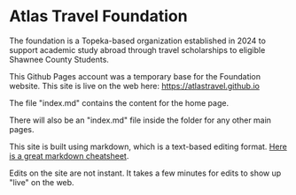 # Atlas Travel Foundation
The foundation is a Topeka-based organization established in 2024 to support academic study abroad through travel scholarships to eligible Shawnee County Students.

This Github Pages account was a temporary base for the Foundation website. This site is live on the web here: https://atlastravel.github.io

The file "index.md" contains the content for the home page. 

There will also be an "index.md" file inside the folder for any other main pages. 

This site is built using markdown, which is a text-based editing format. [Here is a great markdown cheatsheet](https://github.com/adam-p/markdown-here/wiki/markdown-cheatsheet).

Edits on the site are not instant. It takes a few minutes for edits to show up "live" on the web. 
